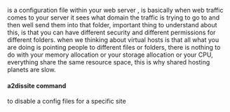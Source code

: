 is a configuration file within your web server , is basically when web traffic comes to your server it sees what domain the traffic is trying to go to and then well send them into that folder, important thing to understand about this, is that you can have different security and different permissions for different folders.
when we thinking about virtual hosts is that all what you are doing is pointing people to different files or folders, there is nothing to do with your memory allocation or your storage allocation or your CPU, everything share the same resource space, this is why shared hosting planets are slow.

#### a2dissite command
to disable a config files for a specific site